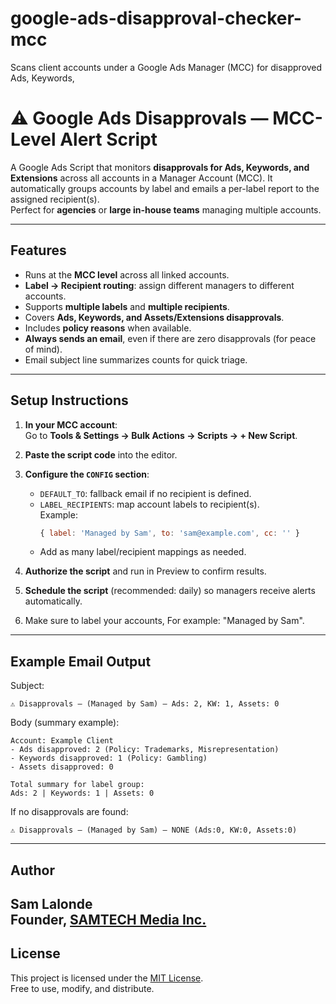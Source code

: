 # google-ads-disapproval-checker-mcc
Scans client accounts under a Google Ads Manager (MCC) for disapproved Ads, Keywords,
# ⚠ Google Ads Disapprovals — MCC-Level Alert Script

A Google Ads Script that monitors **disapprovals for Ads, Keywords, and Extensions** across all accounts in a Manager Account (MCC).
It automatically groups accounts by label and emails a per-label report to the assigned recipient(s).  
Perfect for **agencies** or **large in-house teams** managing multiple accounts.

---

## Features
- Runs at the **MCC level** across all linked accounts.
- **Label → Recipient routing**: assign different managers to different accounts.
- Supports **multiple labels** and **multiple recipients**.
- Covers **Ads, Keywords, and Assets/Extensions disapprovals**.
- Includes **policy reasons** when available.
- **Always sends an email**, even if there are zero disapprovals (for peace of mind).
- Email subject line summarizes counts for quick triage.

---

## Setup Instructions

1. **In your MCC account**:  
   Go to **Tools & Settings → Bulk Actions → Scripts → + New Script**.

2. **Paste the script code** into the editor.

3. **Configure the `CONFIG` section**:
   - `DEFAULT_TO`: fallback email if no recipient is defined.
   - `LABEL_RECIPIENTS`: map account labels to recipient(s).  
     Example:
     ```javascript
     { label: 'Managed by Sam', to: 'sam@example.com', cc: '' }
     ```
   - Add as many label/recipient mappings as needed.

4. **Authorize the script** and run in Preview to confirm results.

5. **Schedule the script** (recommended: daily) so managers receive alerts automatically.

6. Make sure to label your accounts, For example: "Managed by Sam".

---

## Example Email Output

Subject:
```
⚠ Disapprovals — (Managed by Sam) — Ads: 2, KW: 1, Assets: 0
```

Body (summary example):
```
Account: Example Client
- Ads disapproved: 2 (Policy: Trademarks, Misrepresentation)
- Keywords disapproved: 1 (Policy: Gambling)
- Assets disapproved: 0

Total summary for label group:
Ads: 2 | Keywords: 1 | Assets: 0
```

If no disapprovals are found:
```
⚠ Disapprovals — (Managed by Sam) — NONE (Ads:0, KW:0, Assets:0)
```

---

## Author

**Sam Lalonde**  
Founder, [SAMTECH Media Inc.](https://www.linkedin.com/in/samlalonde/)  
---

## License

This project is licensed under the [MIT License](https://opensource.org/licenses/MIT).  
Free to use, modify, and distribute.
